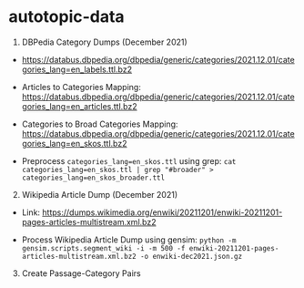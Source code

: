 # autotopic-data


1. DBPedia Category Dumps (December 2021)

- https://databus.dbpedia.org/dbpedia/generic/categories/2021.12.01/categories_lang=en_labels.ttl.bz2

- Articles to Categories Mapping: https://databus.dbpedia.org/dbpedia/generic/categories/2021.12.01/categories_lang=en_articles.ttl.bz2

- Categories to Broad Categories Mapping: https://databus.dbpedia.org/dbpedia/generic/categories/2021.12.01/categories_lang=en_skos.ttl.bz2

- Preprocess `categories_lang=en_skos.ttl` using grep: `cat categories_lang=en_skos.ttl | grep "#broader" > categories_lang=en_skos_broader.ttl` 


2. Wikipedia Article Dump (December 2021)

- Link: https://dumps.wikimedia.org/enwiki/20211201/enwiki-20211201-pages-articles-multistream.xml.bz2

- Process Wikipedia Article Dump using gensim: `python -m gensim.scripts.segment_wiki -i -m 500 -f enwiki-20211201-pages-articles-multistream.xml.bz2 -o enwiki-dec2021.json.gz `

3. Create Passage-Category Pairs


